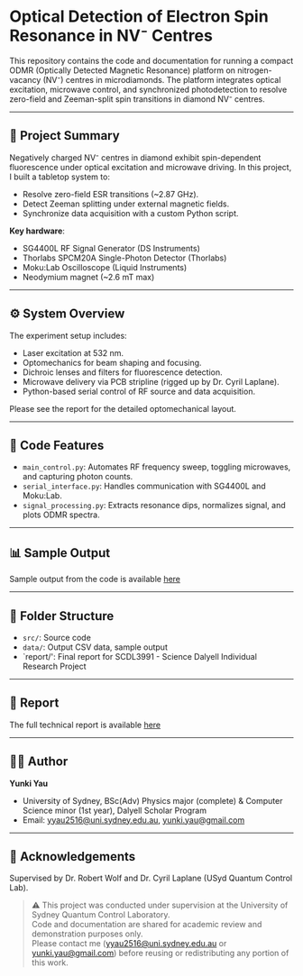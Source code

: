 # Optical Detection of Electron Spin Resonance in NV⁻ Centres

This repository contains the code and documentation for running a compact ODMR (Optically Detected Magnetic Resonance) platform on nitrogen-vacancy (NV⁻) centres in microdiamonds. The platform integrates optical excitation, microwave control, and synchronized photodetection to resolve zero-field and Zeeman-split spin transitions in diamond NV⁻ centres.

---

## 🔬 Project Summary

Negatively charged NV⁻ centres in diamond exhibit spin-dependent fluorescence under optical excitation and microwave driving. In this project, I built a tabletop system to:

- Resolve zero-field ESR transitions (~2.87 GHz).
- Detect Zeeman splitting under external magnetic fields.
- Synchronize data acquisition with a custom Python script.

**Key hardware**:  
- SG4400L RF Signal Generator (DS Instruments)
- Thorlabs SPCM20A Single-Photon Detector (Thorlabs)
- Moku:Lab Oscilloscope (Liquid Instruments)
- Neodymium magnet (~2.6 mT max)

---

## ⚙️ System Overview

The experiment setup includes:
- Laser excitation at 532 nm.
- Optomechanics for beam shaping and focusing.
- Dichroic lenses and filters for fluorescence detection.
- Microwave delivery via PCB stripline (rigged up by Dr. Cyril Laplane).
- Python-based serial control of RF source and data acquisition.

Please see the report for the detailed optomechanical layout.

---

## 🧠 Code Features

- `main_control.py`: Automates RF frequency sweep, toggling microwaves, and capturing photon counts.
- `serial_interface.py`: Handles communication with SG4400L and Moku:Lab.
- `signal_processing.py`: Extracts resonance dips, normalizes signal, and plots ODMR spectra.

---

## 📊 Sample Output

Sample output from the code is available [here](./data/1MHz_sweep_10dbm.png)

---

## 📁 Folder Structure

- `src/`: Source code
- `data/`: Output CSV data, sample output
- `report/': Final report for SCDL3991 - Science Dalyell Individual Research Project

---

## 📜 Report

The full technical report is available [here](./report/Yunki_Dalyell_Report_23JUNE25.pdf) 

---

## 🧑‍💻 Author

**Yunki Yau**  
- University of Sydney, BSc(Adv) Physics major (complete) & Computer Science minor (1st year), Dalyell Scholar Program
- Email: yyau2516@uni.sydney.edu.au, yunki.yau@gmail.com

---

## 🧪 Acknowledgements

Supervised by Dr. Robert Wolf and Dr. Cyril Laplane (USyd Quantum Control Lab).

> ⚠️ This project was conducted under supervision at the University of Sydney Quantum Control Laboratory.  
> Code and documentation are shared for academic review and demonstration purposes only.  
> Please contact me (yyau2516@uni.sydney.edu.au or yunki.yau@gmail.com) before reusing or redistributing any portion of this work.



